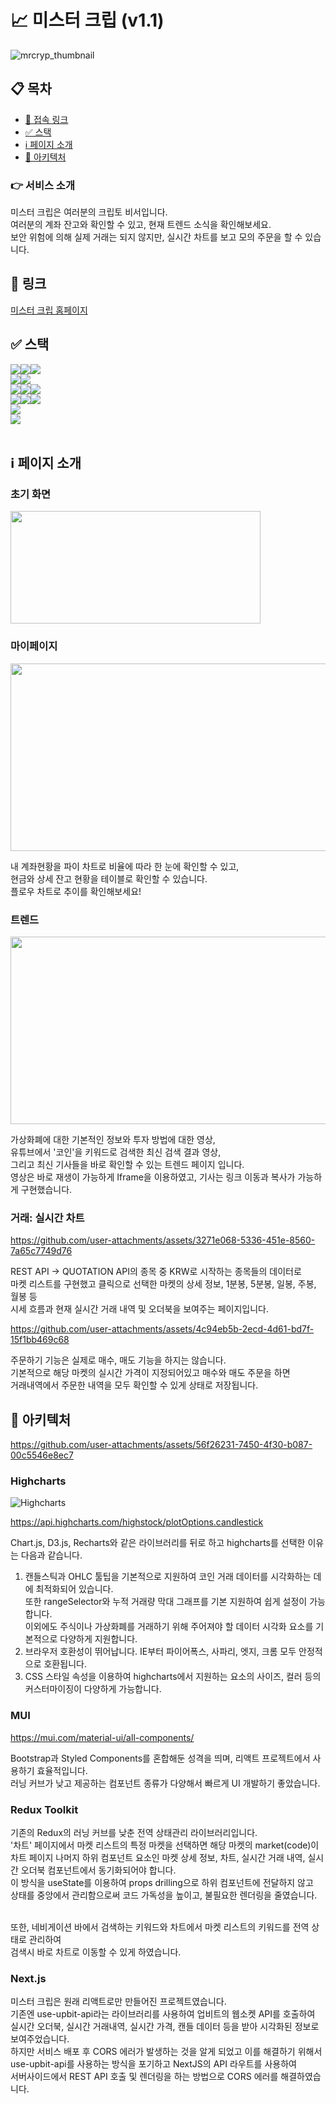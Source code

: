 # 📈 미스터 크립 (v1.1)

![mrcryp_thumbnail](https://github.com/user-attachments/assets/f6687cab-40e9-4056-8871-f49e6f595168)

## 📋 목차

- [🔗 접속 링크](#🔗-접속-링크)
- [✅ 스택](#✅-스택)
- [ℹ️ 페이지 소개](#ℹ️-페이지-소개)
- [🧱 아키텍처](#📌-아키텍처)

### 👉 서비스 소개

미스터 크립은 여러분의 크립토 비서입니다.<br/>
여러분의 계좌 잔고와 확인할 수 있고, 현재 트렌드 소식을 확인해보세요.<br/> 
보안 위험에 의해 실제 거래는 되지 않지만, 실시간 차트를 보고 모의 주문을 할 수 있습니다.<br/>

## 🔗 링크
<a href='https://mr-cryp.vercel.app'>미스터 크립 홈페이지</a>

## ✅ 스택
<div style='display:flex; align-items:center'>
    <img src="https://img.shields.io/badge/Next.js-000000?style=flat-square&logo=next.js&logoColor=white">
    <img src="https://img.shields.io/badge/React.js-61DAFB?style=flat-square&logo=react&logoColor=black">
    <img src="https://img.shields.io/badge/JavaScript-F7DF1E?style=flat-square&logo=javascript&logoColor=black">
</div>
<div style='display:flex; align-items:center'>
    <img src="https://img.shields.io/badge/Tanstack Query-FF4154?style=flat-square&logo=reactquery&logoColor=white">
    <img src="https://img.shields.io/badge/Redux Toolkit-764ABC?style=flat-square&logo=redux&logoColor=white">
</div>
<div style='display:flex; align-items:center'>
    <img src="https://img.shields.io/badge/TailwindCSS-06B6D4?style=flat-square&logo=tailwindcss&logoColor=white">
    <img src="https://img.shields.io/badge/MUI-007FFF?style=flat-square&logo=mui&logoColor=white">
    <img src="https://img.shields.io/badge/Highcharts-405473?style=flat-square&logo=highcharts&logoColor=white">
</div>
<div style='display:flex; align-items:center'>
    <img src="https://img.shields.io/badge/Upbit API-0052CC?style=flat-square&logo=upbit&logoColor=white">
    <img src="https://img.shields.io/badge/Youtube API-FF0000?style=flat-square&logo=youtube&logoColor=white">
    <img src="https://img.shields.io/badge/Naver API-03C75A?style=flat-square&logo=naver&logoColor=white">
</div>
<div style='display:flex; align-items:center'>
    <img src="https://img.shields.io/badge/ESLint-4B32C3?style=flat-square&logo=eslint&logoColor=white">
</div>
<div style='display:flex; align-items:center'>
    <img src="https://img.shields.io/badge/Vercel-000000?style=flat-square&logo=vercel&logoColor=white">
</div><br/>

## ℹ️ 페이지 소개
### 초기 화면

<img src='https://github.com/user-attachments/assets/3aafb0f0-297e-4701-9597-a59c7c8820a4' width='400' height='180' />

### 마이페이지

<img src='https://github.com/user-attachments/assets/4e366d13-f52e-45f6-9905-116a625d1b39' width='600' height='300' />

내 계좌현황을 파이 차트로 비율에 따라 한 눈에 확인할 수 있고,<br>
현금와 상세 잔고 현황을 테이블로 확인할 수 있습니다.<br>
플로우 차트로 추이를 확인해보세요!<br>

### 트렌드

<img src='https://github.com/user-attachments/assets/4bc1e9b1-71ab-4c78-951e-09d1f5689da0' width='600' height='300' />

가상화폐에 대한 기본적인 정보와 투자 방법에 대한 영상,<br>
유튜브에서 '코인'을 키워드로 검색한 최신 검색 결과 영상,<br>
그리고 최신 기사들을 바로 확인할 수 있는 트렌드 페이지 입니다.<br>
영상은 바로 재생이 가능하게 Iframe을 이용하였고, 기사는 링크 이동과 복사가 가능하게 구현했습니다.<br>

### 거래: 실시간 차트

https://github.com/user-attachments/assets/3271e068-5336-451e-8560-7a65c7749d76

REST API -> QUOTATION API의 종목 중 KRW로 시작하는 종목들의 데이터로<br>
마켓 리스트를 구현했고 클릭으로 선택한 마켓의 상세 정보, 1분봉, 5분봉, 일봉, 주봉, 월봉 등<br>
시세 흐름과 현재 실시간 거래 내역 및 오더북을 보여주는 페이지입니다.<br>

https://github.com/user-attachments/assets/4c94eb5b-2ecd-4d61-bd7f-15f1bb469c68

주문하기 기능은 실제로 매수, 매도 기능을 하지는 않습니다.<br>
기본적으로 해당 마켓의 실시간 가격이 지정되어있고 매수와 매도 주문을 하면<br>
거래내역에서 주문한 내역을 모두 확인할 수 있게 상태로 저장됩니다.<br>

## 🧱 아키텍처

https://github.com/user-attachments/assets/56f26231-7450-4f30-b087-00c5546e8ec7

### Highcharts

![Highcharts](https://github.com/user-attachments/assets/078744cc-479d-44e3-bbdd-b9ae97606912)

https://api.highcharts.com/highstock/plotOptions.candlestick

Chart.js, D3.js, Recharts와 같은 라이브러리를 뒤로 하고 highcharts를 선택한 이유는 다음과 같습니다.<br>

1. 캔들스틱과 OHLC 툴팁을 기본적으로 지원하여 코인 거래 데이터를 시각화하는 데에 최적화되어 있습니다.<br>
    또한 rangeSelector와 누적 거래량 막대 그래프를 기본 지원하여 쉽게 설정이 가능합니다.<br>
    이외에도 주식이나 가상화폐를 거래하기 위해 주어져야 할 데이터 시각화 요소를 기본적으로 다양하게 지원합니다.
2. 브라우저 호환성이 뛰어납니다. IE부터 파이어폭스, 사파리, 엣지, 크롬 모두 안정적으로 호환됩니다.
3. CSS 스타일 속성을 이용하여 highcharts에서 지원하는 요소의 사이즈, 컬러 등의 커스터마이징이 다양하게 가능합니다.

### MUI

https://mui.com/material-ui/all-components/

Bootstrap과 Styled Components를 혼합해둔 성격을 띄며, 리액트 프로젝트에서 사용하기 효율적입니다.<br>
러닝 커브가 낮고 제공하는 컴포넌트 종류가 다양해서 빠르게 UI 개발하기 좋았습니다.<br>

### Redux Toolkit

기존의 Redux의 러닝 커브를 낮춘 전역 상태관리 라이브러리입니다.<br>
'차트' 페이지에서 마켓 리스트의 특정 마켓을 선택하면 해당 마켓의 market(code)이<br>
차트 페이지 나머지 하위 컴포넌트 요소인 마켓 상세 정보, 차트, 실시간 거래 내역, 실시간 오더북 컴포넌트에서 동기화되어야 합니다.<br>
이 방식을 useState를 이용하여 props drilling으로 하위 컴포넌트에 전달하지 않고<br>
상태를 중앙에서 관리함으로써 코드 가독성을 높이고, 불필요한 렌더링을 줄였습니다.<br> <br>

또한, 네비게이션 바에서 검색하는 키워드와 차트에서 마켓 리스트의 키워드를 전역 상태로 관리하여<br>
검색시 바로 차트로 이동할 수 있게 하였습니다.

### Next.js

미스터 크립은 원래 리액트로만 만들어진 프로젝트였습니다.<br>
기존엔 use-upbit-api라는 라이브러리를 사용하여 업비트의 웹소켓 API를 호출하여<br>
실시간 오더북, 실시간 거래내역, 실시간 가격, 캔들 데이터 등을 받아 시각화된 정보로 보여주었습니다.<br>
하지만 서비스 배포 후 CORS 에러가 발생하는 것을 알게 되었고 이를 해결하기 위해서 <br>
use-upbit-api를 사용하는 방식을 포기하고 NextJS의 API 라우트를 사용하여<br>
서버사이드에서 REST API 호출 및 렌더링을 하는 방법으로 CORS 에러를 해결하였습니다.<br>